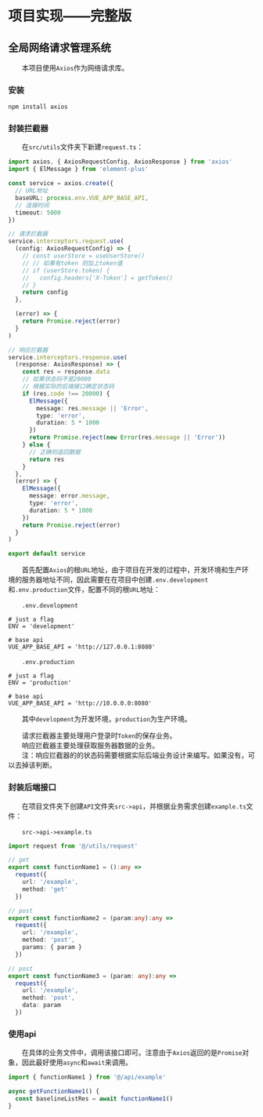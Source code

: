 # 项目实现——完整版
## 全局网络请求管理系统
&emsp;&emsp;本项目使用`Axios`作为网络请求库。    

### 安装

```cmd
npm install axios
```

### 封装拦截器
&emsp;&emsp;在`src/utils`文件夹下新建`request.ts`：
```ts
import axios, { AxiosRequestConfig, AxiosResponse } from 'axios'
import { ElMessage } from 'element-plus'

const service = axios.create({
  // URL地址
  baseURL: process.env.VUE_APP_BASE_API,
  // 连接时间
  timeout: 5000
})

// 请求拦截器
service.interceptors.request.use(
  (config: AxiosRequestConfig) => {
    // const userStore = useUserStore()
    // // 如果有token 则加上token值
    // if (userStore.token) {
    //   config.headers['X-Token'] = getToken()
    // }
    return config
  },

  (error) => {
    return Promise.reject(error)
  }
)

// 响应拦截器
service.interceptors.response.use(
  (response: AxiosResponse) => {
    const res = response.data
    // 如果状态码不是20000
    // 根据实际的后端接口确定状态码
    if (res.code !== 20000) {
      ElMessage({
        message: res.message || 'Error',
        type: 'error',
        duration: 5 * 1000
      })
      return Promise.reject(new Error(res.message || 'Error'))
    } else {
      // 正确则返回数据
      return res
    }
  },
  (error) => {
    ElMessage({
      message: error.message,
      type: 'error',
      duration: 5 * 1000
    })
    return Promise.reject(error)
  }
)

export default service
```

&emsp;&emsp;首先配置`Axios`的根`URL`地址，由于项目在开发的过程中，开发环境和生产环境的服务器地址不同，因此需要在在项目中创建`.env.development`和`.env.production`文件，配置不同的根`URL`地址：     

&emsp;&emsp;`.env.development`
```
# just a flag
ENV = 'development'

# base api
VUE_APP_BASE_API = 'http://127.0.0.1:8080'
```

&emsp;&emsp;`.env.production`
```
# just a flag
ENV = 'production'

# base api
VUE_APP_BASE_API = 'http://10.0.0.0:8080'
```

&emsp;&emsp;其中`development`为开发环境，`production`为生产环境。     

&emsp;&emsp;请求拦截器主要处理用户登录时`Token`的保存业务。        
&emsp;&emsp;响应拦截器主要处理获取服务器数据的业务。      
&emsp;&emsp;注：响应拦截器的的状态码需要根据实际后端业务设计来编写。如果没有，可以去掉该判断。       

### 封装后端接口
&emsp;&emsp;在项目文件夹下创建`API`文件夹`src->api`，并根据业务需求创建`example.ts`文件：   

&emsp;&emsp;`src->api->example.ts`

```ts
import request from '@/utils/request'

// get
export const functionName1 = ():any =>
  request({
    url: '/example',
    method: 'get'
  })

// post
export const functionName2 = (param:any):any =>
  request({
    url: '/example',
    method: 'post',
    params: { param }
  })

// post
export const functionName3 = (param: any):any =>
  request({
    url: '/example',
    method: 'post',
    data: param
  })
```

### 使用api
&emsp;&emsp;在具体的业务文件中，调用该接口即可。注意由于`Axios`返回的是`Promise`对象，因此最好使用`async`和`await`来调用。     

```ts
import { functionName1 } from '@/api/example'

async getFunctionName1() {
  const baselineListRes = await functionName1()
}
```